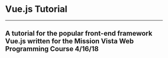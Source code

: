 # Vue.js Tutorial
***
## A tutorial for the popular front-end framework Vue.js written for the Mission Vista Web Programming Course 4/16/18
